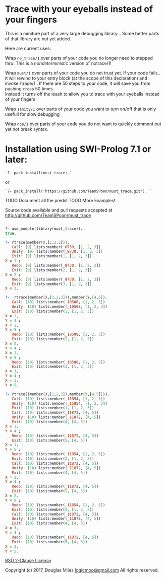 # Trace with your eyeballs instead of your fingers

This is a miniture part of a very large debugging library...
Some better parts of that library are not yet added. 

Here are current uses:

Wrap `no_trace/1` over parts of your code you no longer need to stepped thru.
This is a *nondeterministic* version of notrace/1!


Wrap `must/1` over parts of your code you do not trust yet.
If your code fails.. it will rewind to your entry block (at the scope of this declaration) and invoke rtrace/1 .
If there are 50 steps to your code, it will save you from pushing `creep` 50 times.  
Instead it turns off the leash to allow you to trace with your eyeballs instead of your fingers


Wrap `sanity/1` over parts of your code you want to turn on/off that is only usefull for slow debugging


Wrap `nop/1` over parts of your code you do not want to quickly comment out yet not break syntax.



# Installation using SWI-Prolog 7.1 or later:

    `?- pack_install(must_trace).`

  or

    `?- pack_install('https://github.com/TeamSPoon/must_trace.git'). `



TODO Document all the preds!
TODO More Examples!


Source code available and pull requests accepted at
http://github.com/TeamSPoon/must_trace


```prolog

?- use_module(library(must_trace)).
true.

?- rtrace(member(X,[1,2,3])).
   Call: (9) lists:member(_8730, [1, 2, 3])
   Unify: (9) lists:member(_8730, [1, 2, 3])
   Exit: (9) lists:member(1, [1, 2, 3])
X = 1 ;
   Redo: (9) lists:member(_8730, [1, 2, 3])
   Exit: (9) lists:member(2, [1, 2, 3])
X = 2 ;
   Redo: (9) lists:member(_8730, [1, 2, 3])
   Exit: (9) lists:member(3, [1, 2, 3])
X = 3.

?-  rtrace(member(X,[1,2,3])),member(Y,[4,5]).
   Call: (10) lists:member(_10508, [1, 2, 3])
   Unify: (10) lists:member(_10508, [1, 2, 3])
   Exit: (10) lists:member(1, [1, 2, 3])
X = 1,
Y = 4 ;
X = 1,
Y = 5 ;
   Redo: (10) lists:member(_10508, [1, 2, 3])
   Exit: (10) lists:member(2, [1, 2, 3])
X = 2,
Y = 4 ;
X = 2,
Y = 5 ;
   Redo: (10) lists:member(_10508, [1, 2, 3])
   Exit: (10) lists:member(3, [1, 2, 3])
X = 3,
Y = 4 ;
X = 3,
Y = 5.

?- rtrace((member(X,[1,2,3]),member(Y,[4,5]))).
   Call: (10) lists:member(_11854, [1, 2, 3])
   Unify: (10) lists:member(_11854, [1, 2, 3])
   Exit: (10) lists:member(1, [1, 2, 3])
   Call: (10) lists:member(_11872, [4, 5])
   Unify: (10) lists:member(_11872, [4, 5])
   Exit: (10) lists:member(4, [4, 5])
X = 1,
Y = 4 ;
   Redo: (10) lists:member(_11872, [4, 5])
   Exit: (10) lists:member(5, [4, 5])
X = 1,
Y = 5 ;
   Redo: (10) lists:member(_11854, [1, 2, 3])
   Exit: (10) lists:member(2, [1, 2, 3])
   Call: (10) lists:member(_11872, [4, 5])
   Unify: (10) lists:member(_11872, [4, 5])
   Exit: (10) lists:member(4, [4, 5])
X = 2,
Y = 4 ;
   Redo: (10) lists:member(_11872, [4, 5])
   Exit: (10) lists:member(5, [4, 5])
X = 2,
Y = 5 ;
   Redo: (10) lists:member(_11854, [1, 2, 3])
   Exit: (10) lists:member(3, [1, 2, 3])
   Call: (10) lists:member(_11872, [4, 5])
   Unify: (10) lists:member(_11872, [4, 5])
   Exit: (10) lists:member(4, [4, 5])
X = 3,
Y = 4 ;
   Redo: (10) lists:member(_11872, [4, 5])
   Exit: (10) lists:member(5, [4, 5])
X = 3,
Y = 5.

```

[BSD 2-Clause License](LICENSE.md)

Copyright (c) 2017, 
Douglas Miles <logicmoo@gmail.com>
All rights reserved.

